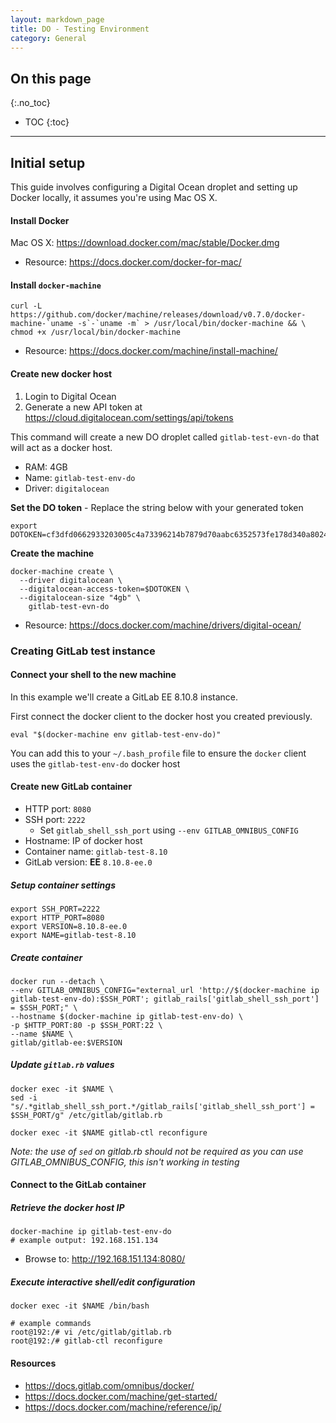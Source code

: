 ```yaml
---
layout: markdown_page
title: DO - Testing Environment
category: General
---
```


## On this page
{:.no_toc}

- TOC
{:toc}

----

## Initial setup

This guide involves configuring a Digital Ocean droplet and setting up Docker locally, it assumes you're using Mac OS X. 

#### Install Docker

Mac OS X: https://download.docker.com/mac/stable/Docker.dmg

+ Resource: https://docs.docker.com/docker-for-mac/

#### Install `docker-machine`

```
curl -L https://github.com/docker/machine/releases/download/v0.7.0/docker-machine-`uname -s`-`uname -m` > /usr/local/bin/docker-machine && \
chmod +x /usr/local/bin/docker-machine
```

+ Resource: https://docs.docker.com/machine/install-machine/

#### Create new docker host

1. Login to Digital Ocean
1. Generate a new API token at https://cloud.digitalocean.com/settings/api/tokens


This command will create a new DO droplet called `gitlab-test-evn-do` that will act as a docker host. 

+ RAM: 4GB
+ Name: `gitlab-test-env-do`
+ Driver: `digitalocean`


**Set the DO token** - Replace the string below with your generated token

```
export DOTOKEN=cf3dfd0662933203005c4a73396214b7879d70aabc6352573fe178d340a80248
```

**Create the machine**

```
docker-machine create \
  --driver digitalocean \
  --digitalocean-access-token=$DOTOKEN \
  --digitalocean-size "4gb" \
    gitlab-test-evn-do
```    

+ Resource: https://docs.docker.com/machine/drivers/digital-ocean/


### Creating GitLab test instance


#### Connect your shell to the new machine


In this example we'll create a GitLab EE 8.10.8 instance. 


First connect the docker client to the docker host you created previously.

```
eval "$(docker-machine env gitlab-test-env-do)"
```

You can add this to your `~/.bash_profile` file to ensure the `docker` client uses the `gitlab-test-env-do` docker host


#### Create new GitLab container

+ HTTP port: `8080`
+ SSH port: `2222`
   + Set `gitlab_shell_ssh_port` using `--env GITLAB_OMNIBUS_CONFIG ` 
+ Hostname: IP of docker host
+ Container name: `gitlab-test-8.10`
+ GitLab version: **EE** `8.10.8-ee.0`

#####  Setup container settings

```
export SSH_PORT=2222
export HTTP_PORT=8080
export VERSION=8.10.8-ee.0
export NAME=gitlab-test-8.10
```

#####  Create container
```
docker run --detach \
--env GITLAB_OMNIBUS_CONFIG="external_url 'http://$(docker-machine ip gitlab-test-env-do):$SSH_PORT'; gitlab_rails['gitlab_shell_ssh_port'] = $SSH_PORT;" \
--hostname $(docker-machine ip gitlab-test-env-do) \
-p $HTTP_PORT:80 -p $SSH_PORT:22 \
--name $NAME \
gitlab/gitlab-ee:$VERSION 
```


##### Update `gitlab.rb` values
``` 
docker exec -it $NAME \
sed -i "s/.*gitlab_shell_ssh_port.*/gitlab_rails['gitlab_shell_ssh_port'] = $SSH_PORT/g" /etc/gitlab/gitlab.rb 

docker exec -it $NAME gitlab-ctl reconfigure
```

*Note: the use of `sed` on gitlab.rb should not be required as you can use GITLAB_OMNIBUS_CONFIG, this isn't working in testing*


#### Connect to the GitLab container

##### Retrieve the docker host IP

```
docker-machine ip gitlab-test-env-do
# example output: 192.168.151.134
```


+ Browse to: http://192.168.151.134:8080/


##### Execute interactive shell/edit configuration 


```
docker exec -it $NAME /bin/bash
```

```
# example commands
root@192:/# vi /etc/gitlab/gitlab.rb
root@192:/# gitlab-ctl reconfigure
```

#### Resources 

+ https://docs.gitlab.com/omnibus/docker/
+ https://docs.docker.com/machine/get-started/
+ https://docs.docker.com/machine/reference/ip/
